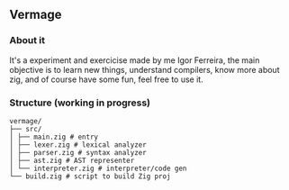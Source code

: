 ## Vermage

### About it

It's a experiment and exercicise made by me Igor Ferreira, the main objective is to learn new things, understand compilers, know more about zig, and of course have some fun, feel free to use it.

### Structure (working in progress)

```
vermage/
├── src/
│ ├── main.zig # entry
│ ├── lexer.zig # lexical analyzer
│ ├── parser.zig # syntax analyzer
│ ├── ast.zig # AST representer
│ └── interpreter.zig # interpreter/code gen
└── build.zig # script to build Zig proj
```
